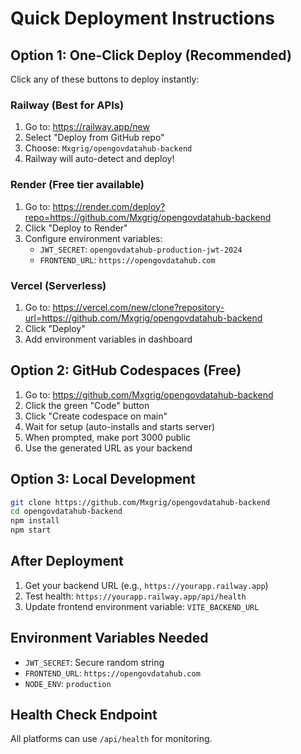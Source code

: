 # Quick Deployment Instructions

## Option 1: One-Click Deploy (Recommended)

Click any of these buttons to deploy instantly:

### Railway (Best for APIs)
1. Go to: https://railway.app/new
2. Select "Deploy from GitHub repo"
3. Choose: `Mxgrig/opengovdatahub-backend`
4. Railway will auto-detect and deploy!

### Render (Free tier available)
1. Go to: https://render.com/deploy?repo=https://github.com/Mxgrig/opengovdatahub-backend
2. Click "Deploy to Render"
3. Configure environment variables:
   - `JWT_SECRET`: `opengovdatahub-production-jwt-2024`
   - `FRONTEND_URL`: `https://opengovdatahub.com`

### Vercel (Serverless)
1. Go to: https://vercel.com/new/clone?repository-url=https://github.com/Mxgrig/opengovdatahub-backend
2. Click "Deploy"
3. Add environment variables in dashboard

## Option 2: GitHub Codespaces (Free)

1. Go to: https://github.com/Mxgrig/opengovdatahub-backend
2. Click the green "Code" button
3. Click "Create codespace on main"
4. Wait for setup (auto-installs and starts server)
5. When prompted, make port 3000 public
6. Use the generated URL as your backend

## Option 3: Local Development

```bash
git clone https://github.com/Mxgrig/opengovdatahub-backend
cd opengovdatahub-backend
npm install
npm start
```

## After Deployment

1. Get your backend URL (e.g., `https://yourapp.railway.app`)
2. Test health: `https://yourapp.railway.app/api/health`
3. Update frontend environment variable: `VITE_BACKEND_URL`

## Environment Variables Needed

- `JWT_SECRET`: Secure random string
- `FRONTEND_URL`: `https://opengovdatahub.com`
- `NODE_ENV`: `production`

## Health Check Endpoint

All platforms can use `/api/health` for monitoring.
